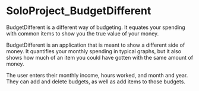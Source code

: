 # SoloProject_BudgetDifferent
BudgetDifferent is a different way of budgeting. It equates your spending with common items to show you the true value of your money.

BudgetDifferent is an application that is meant to show a different side of money. It quantifies your monthly spending in typical graphs, but it also shows how much of an item you could have gotten with the same amount of money.

The user enters their monthly income, hours worked, and month and year. They can add and delete budgets, as well as add items to those budgets.
